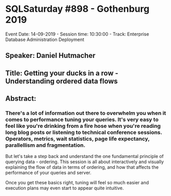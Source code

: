 # SQLSaturday #898 - Gothenburg 2019
Event Date: 14-09-2019 - Session time: 10:30:00 - Track: Enterprise Database Administration  Deployment
## Speaker: Daniel Hutmacher
## Title: Getting your ducks in a row - Understanding ordered data flows
## Abstract:
### There's a lot of information out there to overwhelm you when it comes to performance tuning your queries. It's very easy to feel like you're drinking from a fire hose when you're reading long blog posts or listening to technical conference sessions. Operators, metrics, wait statistics, page life expectancy, parallellism and fragmentation.

But let's take a step back and understand the one fundamental principle of querying data - ordering. This session is all about interactively and visually explaining the flow of data in terms of ordering, and how that affects the performance of your queries and server.

Once you get these basics right, tuning will feel so much easier and execution plans may even start to appear quite intuitive.
